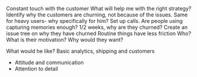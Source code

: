 Constant touch with the customer
What will help me with the right strategy?
Identify why the customers are churning, not because of the issues.
Same for heavy users- why specifically for him?
Set up calls. 
Are people using capturing memories enough? 1/2 weeks, why are they churned?
Create an issue tree on why they have churned
Routine things have less friction
Who? What is their motivation? Why would they want?

What would he like?
Basic analytics, shipping and customers
- Attitude and communication
- Attention to detail